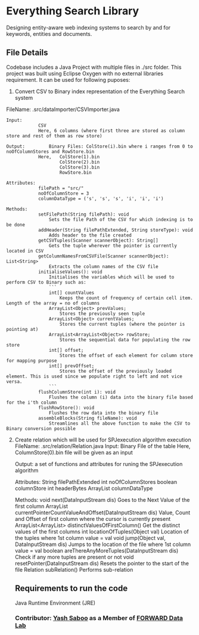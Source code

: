 # Everything Search Library
Designing entity-aware web indexing systems to search by and for keywords, entities and documents.

## File Details
Codebase includes a Java Project with multiple files in ./src folder. This project was built using Eclipse Oxygen with no external libraries requirement. It can be used for following puposes:
1. Convert CSV to Binary index representation of the Everything Search system

FileName: 	.src/dataImporter/CSVImporter.java

	Input: 	
				CSV
				Here, 6 columns (where first three are stored as column store and rest of them as row store)
	
	Output: 		Binary Files: ColStore(i).bin where i ranges from 0 to noOfColumnStores and RowStore.bin
				Here, 	ColStore(1).bin
						ColStore(2).bin
						ColStore(3).bin
						RowStore.bin
						
	Attributes:
				filePath = "src/"
				noOfColumnStore = 3
				columnDataType = ('s', 's', 's', 'i', 'i', 'i')

	Methods:
				setFilePath(String filePath): void
					Sets the file Path of the CSV for which indexing is to be done
				addHeader(String filePathExtended, String storeType): void
					Adds header to the file created
				getCSVTuples(Scanner scannerObject): String[]
					Gets the tuple wherever the pointer is currently located in CSV
				getColumnNamesFromCSVFile(Scanner scannerObject): List<String>
					Extracts the column names of the CSV file
				initialiseValues(): void
					Initialises the variables which will be used to perform CSV to Binary such as:
					```
					int[] countValues
						Keeps the count of frequency of certain cell item. Length of the array = no of columns
					ArrayList<Object> prevValues;
						Stores the previously seen tuple
					ArrayList<Object> currentValues;
						Stores the current tuples (where the pointer is pointing at)
					ArrayList<ArrayList<Object>> rowStore;
						Stores the sequential data for populating the row store
					int[] offset;
						Stores the offset of each element for column store for mapping purpose
					int[] prevOffset;
						Stores the offset of the previously loaded element. This is used since we populate right to left and not vice versa.
					```
				flushColumnStore(int i): void
					Flushes the column (i) data into the binary file based for the i'th column
				flushRowStore(): void
					Flushes the row data into the binary file
				assembleBlocks(String fileName): void
					Streamlines all the above function to make the CSV to Binary conversion possible

2. Create relation which will be used for SPJexecution algorithm execution
	FileName: 	.src/relation/Relation.java
	Input:		Binary File of the table
				Here, ColumnStore(0).bin file will be given as an input

	Output: 	a set of functions and attributes for runing the SPJexecution algorithm

	Attributes:
				String filePathExtended
				int noOfColumnStores
				boolean columnStore
				int headerBytes
				ArrayList<Character> columnDataType

	Methods:
				void next(DataInputStream dis)
					Goes to the Next Value of the first column
				ArrayList<Object> currentPointerCountValueAndOffset(DataInputStream dis)
					Value, Count and Offset of first column where the cursor is currently present
				ArrayList<ArrayList<Object>> distinctValuesOfFirstColumn()
					Get the distinct values of the first columns
				int locationOfTuples(Object val)
					Location of the tuples where 1st column value = val
				void jump(Object val, DataInputStream dis)
					Jumps to the location of the file where 1st column value = val
				boolean areThereAnyMoreTuples(DataInputStream dis)
					Check if any more tuples are present or not
				void resetPointer(DataInputStream dis)
					Resets the pointer to the start of the file
				Relation subRelation()
					Performs sub-relation
					
## Requirements to run the code
Java Runtime Environment (JRE)

### Contributor: [Yash Saboo](https://github.com/yashsaboo) as a Member of [FORWARD Data Lab](http://www.forwarddatalab.org/)
